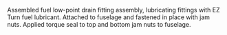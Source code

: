 Assembled fuel low-point drain fitting assembly, lubricating fittings with EZ Turn fuel lubricant. Attached to fuselage and fastened in place with jam nuts. Applied torque seal to top and bottom jam nuts to fuselage.
